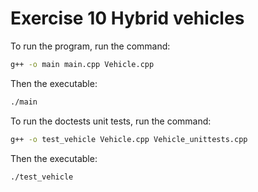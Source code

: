 # Exercise 10 Hybrid vehicles


To run the program, run the command:

```bash
g++ -o main main.cpp Vehicle.cpp 
```
Then the executable: 
```bash
./main
```


To run the doctests unit tests, run the command:

```bash
g++ -o test_vehicle Vehicle.cpp Vehicle_unittests.cpp
```
Then the executable: 
```bash
./test_vehicle
```
